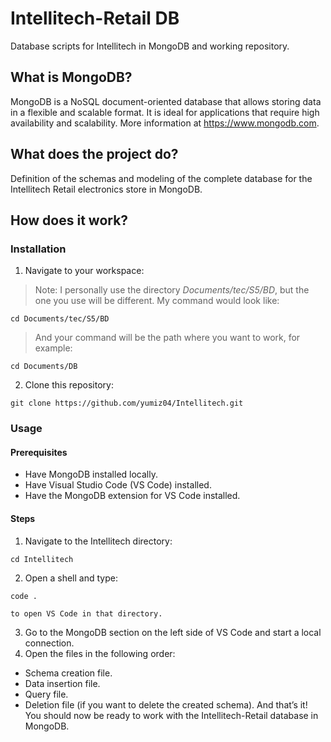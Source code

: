 # Intellitech-Retail DB
Database scripts for Intellitech in MongoDB and working repository.
## What is MongoDB?
MongoDB is a NoSQL document-oriented database that allows storing data in a flexible and scalable format. It is ideal for applications that require high availability and scalability. More information at https://www.mongodb.com.
## What does the project do?
Definition of the schemas and modeling of the complete database for the Intellitech Retail electronics store in MongoDB.
## How does it work?
### Installation
1. Navigate to your workspace:
> Note: I personally use the directory *Documents/tec/S5/BD*, but the one you use will be different. My command would look like:
```
cd Documents/tec/S5/BD
```
> And your command will be the path where you want to work, for example:
```
cd Documents/DB
```
2. Clone this repository:
```
git clone https://github.com/yumiz04/Intellitech.git
```
### Usage
#### Prerequisites
- Have MongoDB installed locally.
- Have Visual Studio Code (VS Code) installed.
- Have the MongoDB extension for VS Code installed.
#### Steps
1. Navigate to the Intellitech directory:
```
cd Intellitech
```
2. Open a shell and type:
```
code .
```
    to open VS Code in that directory.
3. Go to the MongoDB section on the left side of VS Code and start a local connection.
4. Open the files in the following order:
- Schema creation file.
- Data insertion file.
- Query file.
- Deletion file (if you want to delete the created schema).
And that’s it! You should now be ready to work with the Intellitech-Retail database in MongoDB.
